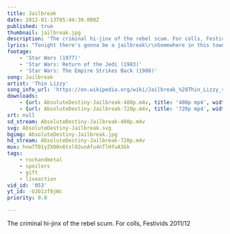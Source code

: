 ```yaml
---
title: Jailbreak
date: 2012-01-13T05:44:30.000Z
published: true
thumbnail: jailbreak.jpg
description: 'The criminal hi-jinx of the rebel scum. For colls, Festivids 2011/12'
lyrics: "Tonight there's gonna be a jailbreak\r\nSomewhere in this town\r\nSee me and the boys we don't like it\r\nSo were getting up and going down\r\n\r\nHiding low looking right to left\r\nIf you see us coming I think it's best\r\nTo move away do you hear what I say\r\nFrom under my breath\r\n\r\nTonight there's gonna be a jailbreak\r\nSomewhere in the town\r\nTonight there's gonna be a jailbreak\r\nSo don't you be around\r\n\r\nDon't you be around\r\n\r\nTonight there's gonna be a breakout\r\nInto the city zones\r\nDon't you dare to try and stop us\r\nNo one could for long\r\n\r\nSearchlight on my trail\r\nTonight's the night all systems fail\r\nHey you good lookin' female\r\nCome here!\r\n\r\nTonight there's gonna be a jailbreak\r\nSomewhere in the town\r\nTonight there's gonna be a jailbreak\r\nSo don't you be around\r\n\r\nTonight there's gonna trouble\r\nI'm gonna find myself in\r\nTonight there's gonna be a jailbreak\r\nSo woman stay with a friend\r\n\r\nYou know it's safer\r\n\r\nBreakout!\r\n\r\nTonight there's gonna be a jailbreak\r\nSomewhere in the town\r\nTonight there's gonna be a jailbreak\r\nSo don't you be around"
footage:
    - 'Star Wars (1977)'
    - 'Star Wars: Return of the Jedi (1983)'
    - 'Star Wars: The Empire Strikes Back (1980)'
song: Jailbreak
artist: 'Thin Lizzy'
song_info_url: 'https://en.wikipedia.org/wiki/Jailbreak_%28Thin_Lizzy_song%29'
downloads:
    - {url: AbsoluteDestiny-Jailbreak-480p.m4v, title: '480p mp4', width: 848, height: 352, mimetype: video/mp4}
    - {url: AbsoluteDestiny-Jailbreak-720p.m4v, title: '720p mp4', width: 1280, height: 544, mimetype: video/mp4}
srt: null
sd_stream: AbsoluteDestiny-Jailbreak-480p.m4v
svg: AbsoluteDestiny-Jailbreak.svg
bgimg: AbsoluteDestiny-Jailbreak.jpg
hd_stream: AbsoluteDestiny-Jailbreak-720p.m4v
mux: hnw7T01yZX00x6txl02unAfu4nTlHfuA3Gk
tags:
    - rockandmetal
    - spoilers
    - gift
    - liveaction
vid_id: '053'
yt_id: -UJb1zf8jWc
priority: 0.8

---
```

The criminal hi-jinx of the rebel scum. For colls, Festivids 2011/12